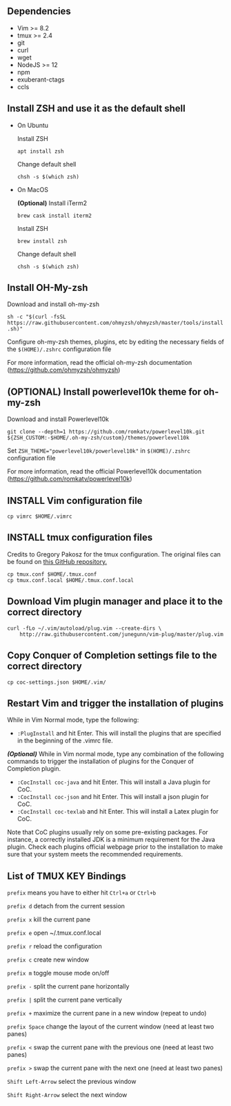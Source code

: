 ## Dependencies
* Vim >= 8.2
* tmux >= 2.4
* git
* curl
* wget
* NodeJS >= 12
* npm
* exuberant-ctags
* ccls

## Install ZSH and use it as the default shell

* On Ubuntu

  Install ZSH

  ```apt install zsh```

  Change default shell

  ```chsh -s $(which zsh)```

* On MacOS

  **(Optional)** Install iTerm2

  ```brew cask install iterm2```

  Install ZSH

  ```brew install zsh```

  Change default shell

  ```chsh -s $(which zsh)```

## Install OH-My-zsh

Download and install oh-my-zsh

```sh -c "$(curl -fsSL https://raw.githubusercontent.com/ohmyzsh/ohmyzsh/master/tools/install.sh)"```

Configure oh-my-zsh themes, plugins, etc by editing the necessary fields of the ```$(HOME)/.zshrc``` configuration file

For more information, read the official oh-my-zsh documentation (https://github.com/ohmyzsh/ohmyzsh)

## **(OPTIONAL)** Install powerlevel10k theme for oh-my-zsh

Download and install Powerlevel10k

```git clone --depth=1 https://github.com/romkatv/powerlevel10k.git ${ZSH_CUSTOM:-$HOME/.oh-my-zsh/custom}/themes/powerlevel10k```

Set ```ZSH_THEME="powerlevel10k/powerlevel10k"``` in ```$(HOME)/.zshrc``` configuration file

For more information, read the official Powerlevel10k documentation (https://github.com/romkatv/powerlevel10k)

## INSTALL Vim configuration file

```
cp vimrc $HOME/.vimrc
```

## INSTALL tmux configuration files

Credits to Gregory Pakosz for the tmux configuration. The original files can be found on [this GitHub repository.](https://github.com/gpakosz/.tmux)
```
cp tmux.conf $HOME/.tmux.conf
cp tmux.conf.local $HOME/.tmux.conf.local
```

## Download Vim plugin manager and place it to the correct directory
```
curl -fLo ~/.vim/autoload/plug.vim --create-dirs \
	http://raw.githubusercontent.com/junegunn/vim-plug/master/plug.vim
```

## Copy Conquer of Completion settings file to the correct directory
```
cp coc-settings.json $HOME/.vim/
```

## Restart Vim and trigger the installation of plugins
While in Vim Normal mode, type the following:
* ```:PlugInstall``` and hit Enter.
This will install the plugins that are specified in the beginning of the .vimrc file.

***(Optional)*** While in Vim normal mode, type any combination of the following commands to trigger the installation of plugins for the Conquer of Completion plugin.

* ```:CocInstall coc-java``` and hit Enter.
This will install a Java plugin for CoC.
* ```:CocInstall coc-json``` and hit Enter.
This will install a json plugin for CoC.
* ```:CocInstall coc-texlab``` and hit Enter.
This will install a Latex plugin for CoC.

Note that CoC plugins usually rely on some pre-existing packages. For instance, a correctly installed JDK is a minimum requirement for the Java plugin. Check each plugins official webpage prior to the installation to make sure that your system meets the recommended requirements.

## List of TMUX KEY Bindings

`prefix` means you have to either hit `Ctrl+a` or `Ctrl+b`

`prefix d` detach from the current session

`prefix x` kill the current pane

`prefix e` open ~/.tmux.conf.local

`prefix r` reload the configuration

`prefix c` create new window

`prefix m` toggle mouse mode on/off

`prefix -` split the current pane horizontally

`prefix |` split the current pane vertically

`prefix +` maximize the current pane in a new window (repeat to undo)

`prefix Space` change the layout of the current window (need at least two panes)

`prefix <` swap the current pane with the previous one (need at least two panes)

`prefix >` swap the current pane with the next one (need at least two panes) 

`Shift Left-Arrow` select the previous window

`Shift Right-Arrow` select the next window